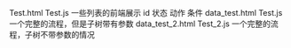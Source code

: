 Test.html  Test.js
一些列表的前端展示  id 状态 动作 条件
data_test.html  Test.js
一个完整的流程，但是子树带有参数
data_test_2.html  Test_2.js
一个完整的流程，子树不带参数的情况
